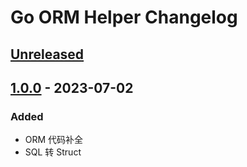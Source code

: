 <!-- Keep a Changelog guide -> https://keepachangelog.com -->

# Go ORM Helper Changelog

## [Unreleased]

## [1.0.0] - 2023-07-02

### Added
- ORM 代码补全
- SQL 转 Struct

[Unreleased]: https://github.com/maiqingqiang/go-orm-helper/compare/v1.0.0...HEAD
[1.0.0]: https://github.com/maiqingqiang/go-orm-helper/tree/v1.0.0
